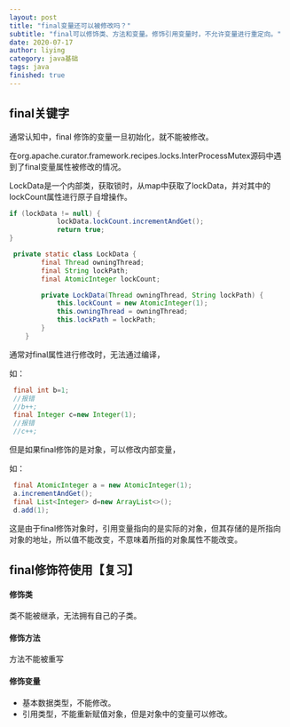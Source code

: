```yaml
---
layout: post
title: "final变量还可以被修改吗？"
subtitle: "final可以修饰类、方法和变量。修饰引用变量时，不允许变量进行重定向。"
date: 2020-07-17
author: liying
category: java基础
tags: java
finished: true 
---
```

## final关键字

通常认知中，final 修饰的变量一旦初始化，就不能被修改。

在org.apache.curator.framework.recipes.locks.InterProcessMutex源码中遇到了final变量属性被修改的情况。

LockData是一个内部类，获取锁时，从map中获取了lockData，并对其中的lockCount属性进行原子自增操作。

```java
if (lockData != null) {
            lockData.lockCount.incrementAndGet();
            return true;
}
```

```java
 private static class LockData {
        final Thread owningThread;
        final String lockPath;
        final AtomicInteger lockCount;

        private LockData(Thread owningThread, String lockPath) {
            this.lockCount = new AtomicInteger(1);
            this.owningThread = owningThread;
            this.lockPath = lockPath;
        }
    }
```

通常对final属性进行修改时，无法通过编译，

如：

```java
 final int b=1;
 //报错
 //b++; 
 final Integer c=new Integer(1);
 //报错
 //c++; 
```

但是如果final修饰的是对象，可以修改内部变量，

如：

```java
 final AtomicInteger a = new AtomicInteger(1);
 a.incrementAndGet();
 final List<Integer> d=new ArrayList<>();
 d.add(1);
```

这是由于final修饰对象时，引用变量指向的是实际的对象，但其存储的是所指向对象的地址，所以值不能改变，不意味着所指的对象属性不能改变。

## final修饰符使用【复习】

#### 修饰类

类不能被继承，无法拥有自己的子类。

#### 修饰方法

方法不能被重写

#### 修饰变量

- 基本数据类型，不能修改。
- 引用类型，不能重新赋值对象，但是对象中的变量可以修改。

